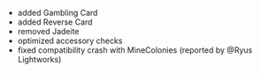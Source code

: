 - added Gambling Card
- added Reverse Card
- removed Jadeite
- optimized accessory checks
- fixed compatibility crash with MineColonies (reported by @Ryus Lightworks)
